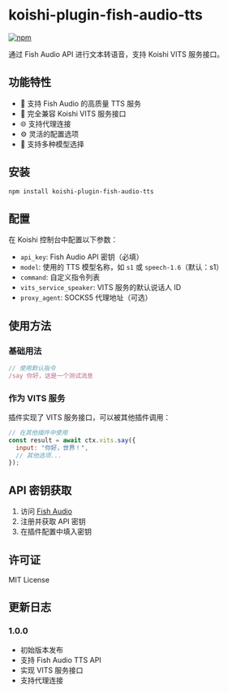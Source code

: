 # koishi-plugin-fish-audio-tts

[![npm](https://img.shields.io/npm/v/koishi-plugin-fish-audio-tts?style=flat-square)](https://www.npmjs.com/package/koishi-plugin-fish-audio-tts)

通过 Fish Audio API 进行文本转语音，支持 Koishi VITS 服务接口。

## 功能特性

- 🎵 支持 Fish Audio 的高质量 TTS 服务
- 🔧 完全兼容 Koishi VITS 服务接口
- 🌐 支持代理连接
- ⚙️ 灵活的配置选项
- 📝 支持多种模型选择

## 安装

```bash
npm install koishi-plugin-fish-audio-tts
```

## 配置

在 Koishi 控制台中配置以下参数：

- `api_key`: Fish Audio API 密钥（必填）
- `model`: 使用的 TTS 模型名称，如 `s1` 或 `speech-1.6`（默认：s1）
- `command`: 自定义指令列表
- `vits_service_speaker`: VITS 服务的默认说话人 ID
- `proxy_agent`: SOCKS5 代理地址（可选）

## 使用方法

### 基础用法

```javascript
// 使用默认指令
/say 你好，这是一个测试消息
```

### 作为 VITS 服务

插件实现了 VITS 服务接口，可以被其他插件调用：

```javascript
// 在其他插件中使用
const result = await ctx.vits.say({
  input: "你好，世界！",
  // 其他选项...
});
```

## API 密钥获取

1. 访问 [Fish Audio](https://fish.audio/zh-CN/go-api/)
2. 注册并获取 API 密钥
3. 在插件配置中填入密钥

## 许可证

MIT License

## 更新日志

### 1.0.0

- 初始版本发布
- 支持 Fish Audio TTS API
- 实现 VITS 服务接口
- 支持代理连接
